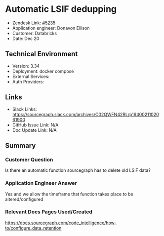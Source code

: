 # Automatic LSIF dedupping
 
- Zendesk Link: [#5235](https://sourcegraph.zendesk.com/agent/tickets/5235)
- Application engineer: Donavon Ellison
- Customer: Databricks
- Date: Dec 20
 
## Technical Environment
- Version: ​3.34
- Deployment: docker compose
- External Services:
- Auth Providers:
 
 
## Links
- Slack Links: https://sourcegraph.slack.com/archives/C02QWFN42RL/p1640021102061900
- GitHub Issue Link: N/A
- Doc Update Link: N/A
 
## Summary
### Customer Question
Is there an automatic function sourcegraph has to delete old LSIF data?
### Application Engineer Answer
Yes and we allow the timeframe that function takes place to be altered/configured
### Relevant Docs Pages Used/Created
https://docs.sourcegraph.com/code_intelligence/how-to/configure_data_retention
